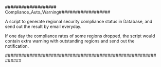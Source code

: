 ################### Compliance_Auto_Warning###################

A script to generate regional security compliance status in Database, and send out the result by email everyday.

If one day the compliance rates of some regions dropped, the script would contain extra warning with outstanding regions and send out the notification.

##############################################################
